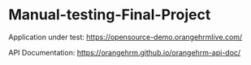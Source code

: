 # Manual-testing-Final-Project
Application under test: https://opensource-demo.orangehrmlive.com/


API Documentation: https://orangehrm.github.io/orangehrm-api-doc/
